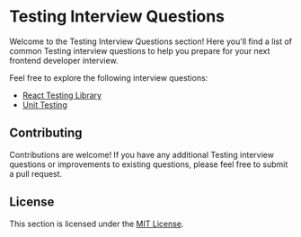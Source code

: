 # Testing Interview Questions

Welcome to the Testing Interview Questions section! Here you'll find a list of common Testing interview questions to help you prepare for your next frontend developer interview.

Feel free to explore the following interview questions:

- [React Testing Library](./React%20Testing%20Library.md)
- [Unit Testing](./Unit%20Testing.md)

## Contributing

Contributions are welcome! If you have any additional Testing interview questions or improvements to existing questions, please feel free to submit a pull request.

## License

This section is licensed under the [MIT License](../LICENSE).

